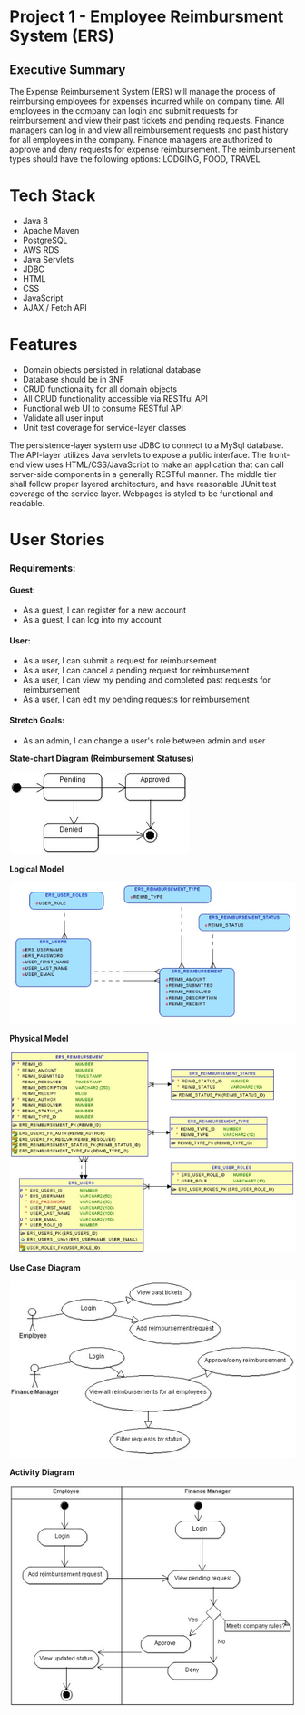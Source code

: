 # Project 1 - Employee Reimbursment System (ERS)

## Executive Summary
The Expense Reimbursement System (ERS) will manage the process of reimbursing employees for expenses incurred while on company time. All employees in the company can login and submit requests for reimbursement and view their past tickets and pending requests. Finance managers can log in and view all reimbursement requests and past history for all employees in the company. Finance managers are authorized to approve and deny requests for expense reimbursement. The reimbursement types should have the following options: LODGING, FOOD, TRAVEL


# Tech Stack
 - Java 8
 - Apache Maven
 - PostgreSQL
 - AWS RDS
 - Java Servlets
 - JDBC
 - HTML
 - CSS
 - JavaScript
 - AJAX / Fetch API

# Features
 - Domain objects persisted in relational database
 - Database should be in 3NF
 - CRUD functionality for all domain objects
 - All CRUD functionality accessible via RESTful API
 - Functional web UI to consume RESTful API
 - Validate all user input
 - Unit test coverage for service-layer classes

The persistence-layer system use JDBC to connect to a MySql database. The API-layer utilizes Java servlets to expose a public interface. The front-end view uses HTML/CSS/JavaScript to make an application that can call server-side components in a generally RESTful manner. The middle tier shall follow proper layered architecture, and have reasonable JUnit test coverage of the service layer. Webpages is styled to be functional and readable. 

# User Stories
### Requirements:
#### Guest:
 - As a guest, I can register for a new account
 - As a guest, I can log into my account

#### User:
 - As a user, I can submit a request for reimbursement
 - As a user, I can cancel a pending request for reimbursement
 - As a user, I can view my pending and completed past requests for reimbursement
 - As a user, I can edit my pending requests for reimbursement

#### Stretch Goals:
 - As an admin, I can change a user's role between admin and user


**State-chart Diagram (Reimbursement Statuses)** 

![](./imgs/state-chart.jpg)


**Logical Model**

![](./imgs/logical.jpg)

**Physical Model**

![](./imgs/physical.jpg)

**Use Case Diagram**

![](./imgs/use-case.jpg)

**Activity Diagram**

![](./imgs/activity.jpg)



